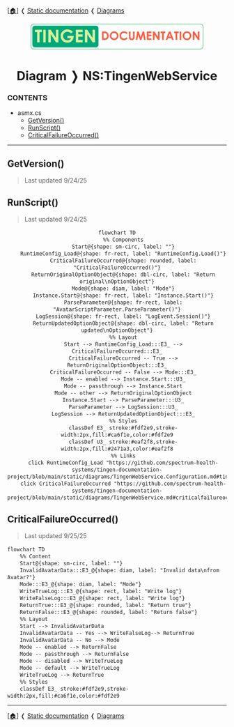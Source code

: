<!-- u250924 -->

[[🏠︎](../../README.md)] ❬ [Static documentation](../README.md) ❬ [Diagrams](README.md)

<div align="center">

  <picture>
    <source media="(prefers-color-scheme: dark)" srcset="https://github.com/spectrum-health-systems/tingen-projects/blob/main/logos/tngndocs-dark-400x63.png">
    <source media="(prefers-color-scheme: light)" srcset="https://github.com/spectrum-health-systems/tingen-projects/blob/main/logos/tngndocs-light-400x63.png">
    <img alt="Fallback image description" src="https://github.com/spectrum-health-systems/tingen-projects/blob/main/logos/tngndocs-light-400x63.png">
  </picture>
  <h1>
    Diagram ❭ NS:TingenWebService
  </h1>

</div>

### CONTENTS

* asmx.cs
    * [GetVersion()](#getversion)
    * [RunScript()](#runscript)
    * [CriticalFailureOccurred()](#criticalfailureoccurred)

***

## GetVersion()

> Last updated 9/24/25

## RunScript()

> Last updated 9/24/25

<div align="center">

```mermaid
flowchart TD
    %% Components
    Start@{shape: sm-circ, label: ""}
    RuntimeConfig_Load@{shape: fr-rect, label: "RuntimeConfig.Load()"}
    CriticalFailureOccurred@{shape: rounded, label: "CriticalFailureOccurred()"}
    ReturnOriginalOptionObject@{shape: dbl-circ, label: "Return original\nOptionObject"}
    Mode@{shape: diam, label: "Mode"}
    Instance.Start@{shape: fr-rect, label: "Instance.Start()"}
    ParseParameter@{shape: fr-rect, label: "AvatarScriptParameter.ParseParameter()"}
    LogSession@{shape: fr-rect, label: "LogEvent.Session()"}
    ReturnUpdatedOptionObject@{shape: dbl-circ, label: "Return updated\nOptionObject"}
    %% Layout
    Start --> RuntimeConfig_Load:::E3_ --> CriticalFailureOccurred:::E3_
    CriticalFailureOccurred -- True --> ReturnOriginalOptionObject:::E3_
    CriticalFailureOccurred -- False --> Mode:::E3_
    Mode -- enabled --> Instance.Start:::U3_
    Mode -- passthrough --> Instance.Start
    Mode -- other --> ReturnOriginalOptionObject
    Instance.Start --> ParseParameter:::U3_
    ParseParameter --> LogSession:::U3_
    LogSession --> ReturnUpdatedOptionObject:::E3_
    %% Styles
    classDef E3_ stroke:#fdf2e9,stroke-width:2px,fill:#ca6f1e,color:#fdf2e9
    classDef U3_ stroke:#eaf2f8,stroke-width:2px,fill:#2471a3,color:#eaf2f8
    %% Links
    click RuntimeConfig_Load "https://github.com/spectrum-health-systems/tingen-documentation-project/blob/main/static/diagrams/TingenWebService.Configuration.md#tingenwebserviceconfigurationruntimeconfigcs"
    click CriticalFailureOccurred "https://github.com/spectrum-health-systems/tingen-documentation-project/blob/main/static/diagrams/TingenWebService.md#criticalfailureoccurred"
```

</div>

## CriticalFailureOccurred()

> Last updated 9/25/25

```mermaid
flowchart TD
    %% Content
    Start@{shape: sm-circ, label: ""}
    InvalidAvatarData:::E3_@{shape: diam, label: "Invalid data\nfrom Avatar?"}
    Mode:::E3_@{shape: diam, label: "Mode"}
    WriteTrueLog:::E3_@{shape: rect, label: "Write log"}
    WriteFalseLog:::E3_@{shape: rect, label: "Write log"}
    ReturnTrue:::E3_@{shape: rounded, label: "Return true"}
    ReturnFalse:::E3_@{shape: rounded, label: "Return false"}
    %% Layout
    Start --> InvalidAvatarData
    InvalidAvatarData -- Yes --> WriteFalseLog--> ReturnTrue
    InvalidAvatarData -- No --> Mode
    Mode -- enabled --> ReturnFalse
    Mode -- passthrough --> ReturnFalse
    Mode -- disabled --> WriteTrueLog
    Mode -- default --> WriteTrueLog
    WriteTrueLog --> ReturnTrue
    %% Styles
    classDef E3_ stroke:#fdf2e9,stroke-width:2px,fill:#ca6f1e,color:#fdf2e9
```

***

[[🏠︎](../../README.md)] ❬ [Static documentation](../README.md) ❬ [Diagrams](README.md)